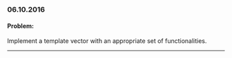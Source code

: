 ### 06.10.2016

#### Problem: 

Implement a template vector with an appropriate set of functionalities.

---